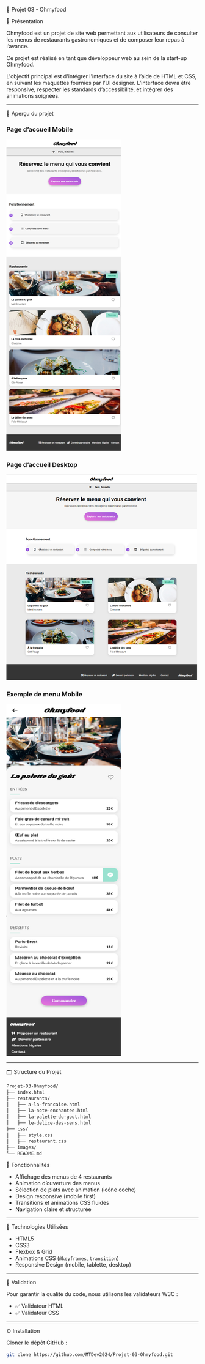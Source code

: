 🌟 Projet 03 - Ohmyfood

📖 Présentation

Ohmyfood est un projet de site web permettant aux utilisateurs de consulter les menus de restaurants gastronomiques et de composer leur repas à l’avance.

Ce projet est réalisé en tant que développeur web au sein de la start-up Ohmyfood.

L'objectif principal est d'intégrer l'interface du site à l’aide de HTML et CSS, en suivant les maquettes fournies par l’UI designer. 
L’interface devra être responsive, respecter les standards d’accessibilité, et intégrer des animations soignées.

---

📸 Aperçu du projet

### Page d’accueil Mobile
<img src="./images/screenshots/mobile.png" alt="Vue mobile" width="300"/>

### Page d’accueil Desktop 
<img src="./images/screenshots/desktop.png" alt="Accueil Ohmyfood" width="500"/>

### Exemple de menu Mobile
<img src="./images/screenshots/menu-mobile.png" alt="Menu restaurant" width="300"/>


---

🗂️ Structure du Projet

```
Projet-03-Ohmyfood/  
├── index.html 
├── restaurants/
│   ├── a-la-francaise.html
│   ├── la-note-enchantee.html
│   ├── la-palette-du-gout.html
│   ├── le-delice-des-sens.html
├── css/  
│   ├── style.css
│   ├── restaurant.css
├── images/ 
└── README.md

```

🚀 Fonctionnalités

- Affichage des menus de 4 restaurants
- Animation d’ouverture des menus
- Sélection de plats avec animation (icône coche)
- Design responsive (mobile first)
- Transitions et animations CSS fluides
- Navigation claire et structurée

---

🔧 Technologies Utilisées

- HTML5
- CSS3
- Flexbox & Grid
- Animations CSS (`@keyframes`, `transition`)
- Responsive Design (mobile, tablette, desktop)

---

📝 Validation

Pour garantir la qualité du code, nous utilisons les validateurs W3C :

- ✅ Validateur HTML  
- ✅ Validateur CSS

---

⚙️ Installation

Cloner le dépôt GitHub :

```bash
git clone https://github.com/MTDev2024/Projet-03-Ohmyfood.git
